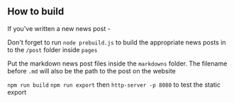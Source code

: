 ## How to build
If you've written a new news post - 

Don't forget to run `node prebuild.js` to build the appropriate news posts in to the `/post` folder inside `pages`

Put the markdown news post files inside the `markdowns` folder. The filename before `.md` will also be the path to the post on the website

`npm run build` `npm run export` then `http-server -p 8080` to test the static export
